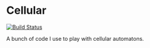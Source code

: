 Cellular
========

[![Build Status](https://travis-ci.org/ErikBjare/Cellular.svg?branch=master)](https://travis-ci.org/ErikBjare/Cellular)

A bunch of code I use to play with cellular automatons.
